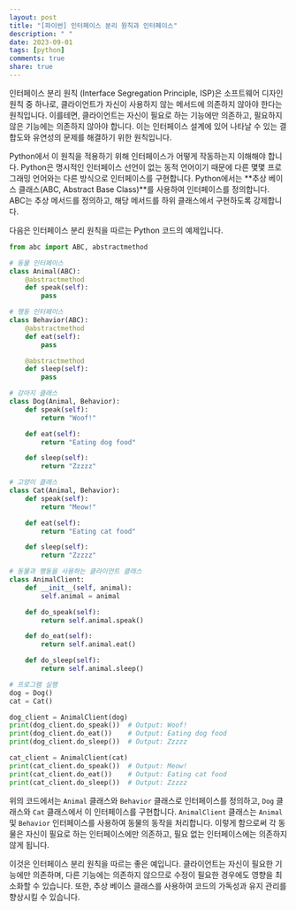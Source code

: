 ```yaml
---
layout: post
title: "[파이썬] 인터페이스 분리 원칙과 인터페이스"
description: " "
date: 2023-09-01
tags: [python]
comments: true
share: true
---
```


인터페이스 분리 원칙 (Interface Segregation Principle, ISP)은 소프트웨어 디자인 원칙 중 하나로, 클라이언트가 자신이 사용하지 않는 메서드에 의존하지 않아야 한다는 원칙입니다. 이를테면, 클라이언트는 자신이 필요로 하는 기능에만 의존하고, 필요하지 않은 기능에는 의존하지 않아야 합니다. 이는 인터페이스 설계에 있어 나타날 수 있는 결합도와 유연성의 문제를 해결하기 위한 원칙입니다.

Python에서 이 원칙을 적용하기 위해 인터페이스가 어떻게 작동하는지 이해해야 합니다. Python은 명시적인 인터페이스 선언이 없는 동적 언어이기 때문에 다른 몇몇 프로그래밍 언어와는 다른 방식으로 인터페이스를 구현합니다. Python에서는 **추상 베이스 클래스(ABC, Abstract Base Class)**를 사용하여 인터페이스를 정의합니다. ABC는 추상 메서드를 정의하고, 해당 메서드를 하위 클래스에서 구현하도록 강제합니다.

다음은 인터페이스 분리 원칙을 따르는 Python 코드의 예제입니다.

```python
from abc import ABC, abstractmethod

# 동물 인터페이스
class Animal(ABC):
    @abstractmethod
    def speak(self):
        pass

# 행동 인터페이스
class Behavior(ABC):
    @abstractmethod
    def eat(self):
        pass

    @abstractmethod
    def sleep(self):
        pass

# 강아지 클래스
class Dog(Animal, Behavior):
    def speak(self):
        return "Woof!"

    def eat(self):
        return "Eating dog food"

    def sleep(self):
        return "Zzzzz"

# 고양이 클래스
class Cat(Animal, Behavior):
    def speak(self):
        return "Meow!"

    def eat(self):
        return "Eating cat food"

    def sleep(self):
        return "Zzzzz"

# 동물과 행동을 사용하는 클라이언트 클래스
class AnimalClient:
    def __init__(self, animal):
        self.animal = animal

    def do_speak(self):
        return self.animal.speak()

    def do_eat(self):
        return self.animal.eat()

    def do_sleep(self):
        return self.animal.sleep()

# 프로그램 실행
dog = Dog()
cat = Cat()

dog_client = AnimalClient(dog)
print(dog_client.do_speak())  # Output: Woof!
print(dog_client.do_eat())    # Output: Eating dog food
print(dog_client.do_sleep())  # Output: Zzzzz

cat_client = AnimalClient(cat)
print(cat_client.do_speak())  # Output: Meow!
print(cat_client.do_eat())    # Output: Eating cat food
print(cat_client.do_sleep())  # Output: Zzzzz
```

위의 코드에서는 `Animal` 클래스와 `Behavior` 클래스로 인터페이스를 정의하고, `Dog` 클래스와 `Cat` 클래스에서 이 인터페이스를 구현합니다. `AnimalClient` 클래스는 `Animal` 및 `Behavior` 인터페이스를 사용하여 동물의 동작을 처리합니다. 이렇게 함으로써 각 동물은 자신이 필요로 하는 인터페이스에만 의존하고, 필요 없는 인터페이스에는 의존하지 않게 됩니다.

이것은 인터페이스 분리 원칙을 따르는 좋은 예입니다. 클라이언트는 자신이 필요한 기능에만 의존하며, 다른 기능에는 의존하지 않으므로 수정이 필요한 경우에도 영향을 최소화할 수 있습니다. 또한, 추상 베이스 클래스를 사용하여 코드의 가독성과 유지 관리를 향상시킬 수 있습니다.